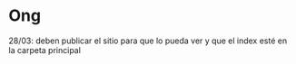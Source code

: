# Ong
28/03: deben publicar el sitio para que lo pueda ver y que el index esté en la carpeta principal
